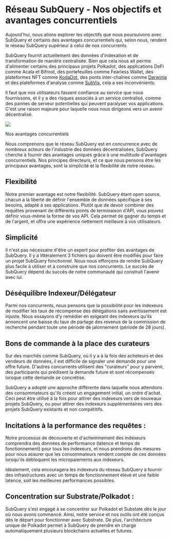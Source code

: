 # Réseau SubQuery - Nos objectifs et avantages concurrentiels

Aujourd'hui, nous allons explorer les objectifs que nous poursuivons avec SubQuery et certains des avantages concurrentiels qui, selon nous, rendent le réseau SubQuery supérieur à celui de nos concurrents.

SubQuery fournit actuellement des données d'indexation et de transformation de manière centralisée. Bien que cela nous ait permis d'alimenter certains des principaux projets Polkadot, des applications DeFi comme Acala et Bifrost, des portefeuilles comme Fearless Wallet, des plateformes NFT comme [KodaDot](https://kodadot.xyz/), des ponts inter-chaînes comme [Darwinia](https://explorer.subquery.network/subquery/darwinia-network/darwinia) et des plateformes d'analyse comme [SubVis](https://subvis.io/), cela a ses inconvénients.

Il faut que nos utilisateurs fassent confiance au service que nous fournissons, et il y a des risques associés à un service centralisé, comme des pannes de serveur potentielles qui peuvent paralyser vos applications. C'est une raison majeure pour laquelle nous nous dirigeons vers un avenir décentralisé.

![](https://miro.medium.com/max/868/1*CPksnN9_jyMGQ0sSbiJvDQ.png)

Nos avantages concurrentiels

Nous comprenons que le réseau SubQuery est en concurrence avec de nombreux acteurs de l'industrie des données décentralisées, SubQuery cherche à fournir des avantages uniques grâce à une multitude d'avantages concurrentiels. Nos principes directeurs, et ce que nous pensons être les principaux avantages, sont la simplicité et la flexibilité de notre réseau.

## Flexibilité

Notre premier avantage est notre flexibilité. SubQuery étant open source, chacun a la liberté de définir l'ensemble de données spécifique à ses besoins, adapté à ses applications. Plutôt que de devoir combiner des requêtes provenant de différents points de terminaison d'API, vous pouvez définir vous-même la forme de vos API. Cela permet de gagner du temps et de l'argent, et offre une expérience nettement meilleure à vos utilisateurs.

## Simplicité

Il n'est pas nécessaire d'être un expert pour profiter des avantages de SubQuery. Il y a littéralement 3 fichiers qui doivent être modifiés pour faire un projet SubQuery fonctionnel. Nous nous efforçons de rendre SubQuery plus facile à utiliser et à construire que nos concurrents. Le succès de SubQuery dépend du succès de notre communauté qui construit l'avenir avec lui.

## Déséquilibre Indexeur/Délégateur

Parmi nos concurrents, nous pensons que la possibilité pour les indexeurs de modifier les taux de récompense des délégations sans avertissement est injuste. Nous essayons d'y remédier en exigeant des indexeurs qu'ils annoncent une baisse du taux de partage des revenus de la commission de recherche pendant toute une période de jalonnement (période de 28 jours).

## Bons de commande à la place des curateurs

Sur des marchés comme SubQuery, où il y a à la fois des acheteurs et des vendeurs de données, il est difficile de signaler une demande pour une offre future. D'autres concurrents utilisent des "curateurs" pour y parvenir, des participants qui prédisent la demande future et sont récompensés lorsque cette demande se concrétise.

SubQuery a adopté une approche différente dans laquelle nous attendons des consommateurs qu'ils créent un engagement initial, un ordre d'achat. Ceci peut être utilisé à la fois pour attirer des indexeurs vers de nouveaux projets SubQuery, ou pour attirer des indexeurs supplémentaires vers des projets SubQuery existants et non compétitifs.

## Incitations à la performance des requêtes :

Notre processus de découverte et d'acheminement des indexeurs comprendra des données de performance (latence et temps de fonctionnement) pour tous les indexeurs, et nous prendrons des mesures pour nous assurer que les consommateurs rendent compte de ces données lorsqu'ils débloquent les micropaiements aux indexeurs.

Idéalement, cela encouragera les indexeurs du réseau SubQuery à fournir des infrastructures avec un temps de fonctionnement élevé et une faible latence, soit les meilleures performances possibles.

## Concentration sur Substrate/Polkadot :

SubQuery s'est engagé à se concentrer sur Polkadot et Substate dès le jour où nous avons commencé. Ainsi, notre service et nos outils ont été conçus dès le départ pour fonctionner avec Substrate. De plus, l'architecture unique de Polkadot permet à SubQuery de prendre en charge automatiquement plusieurs blockchains actuelles et futures.
